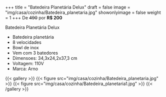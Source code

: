 +++
title = "Batedeira Planetária Delux"
draft = false
image = "img/casa/cozinha/Batedeira_planetaria.jpg"
showonlyimage = false
weight = 1
+++
De ~~490~~ por **R$ 200**

<!--more-->

Batedeira Planetária Delux	

- Batedeira planetária
- 8 velocidades
- Bowl de inox
- Vem com 3 batedores
- Dimensoes: 34,3x24,2x37,3 cm
- Voltagem: 110V
- Marca: Arno


{{< gallery >}}
{{< figure src="img/casa/cozinha/Batedeira_planetaria.jpg" >}}
{{< figure src="img/casa/cozinha/Batedeira_planetaria1.jpg" >}}
{{< /gallery >}}

